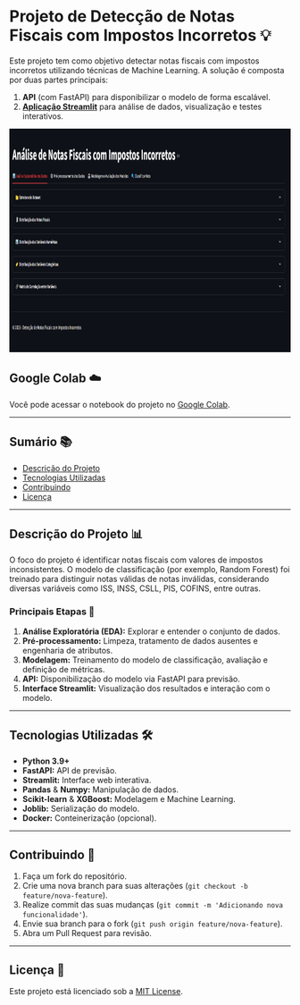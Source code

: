 # Projeto de Detecção de Notas Fiscais com Impostos Incorretos 💡

Este projeto tem como objetivo detectar notas fiscais com impostos incorretos utilizando técnicas de Machine Learning. A solução é composta por duas partes principais:

1. **API** (com FastAPI) para disponibilizar o modelo de forma escalável.  
2. **[Aplicação Streamlit](http://34.229.94.169:8501/)** para análise de dados, visualização e testes interativos.

<img src="\img\app.png" style="height:25rem;" />

## Google Colab ☁️
Você pode acessar o notebook do projeto no [Google Colab](https://colab.research.google.com/drive/1dnBPHeDEy3yflbQbv-ZfqcXRM2wXbTZA?usp=sharing).

---

## Sumário 📚
- [Descrição do Projeto](#descrição-do-projeto)
- [Tecnologias Utilizadas](#tecnologias-utilizadas)
- [Contribuindo](#contribuindo)
- [Licença](#licença)

---

## Descrição do Projeto 📊

O foco do projeto é identificar notas fiscais com valores de impostos inconsistentes. O modelo de classificação (por exemplo, Random Forest) foi treinado para distinguir notas válidas de notas inválidas, considerando diversas variáveis como ISS, INSS, CSLL, PIS, COFINS, entre outras.

### Principais Etapas 🚀
1. **Análise Exploratória (EDA):** Explorar e entender o conjunto de dados.
2. **Pré-processamento:** Limpeza, tratamento de dados ausentes e engenharia de atributos.
3. **Modelagem:** Treinamento do modelo de classificação, avaliação e definição de métricas.
4. **API:** Disponibilização do modelo via FastAPI para previsão.
5. **Interface Streamlit:** Visualização dos resultados e interação com o modelo.

---

## Tecnologias Utilizadas 🛠️

- **Python 3.9+**
- **FastAPI:** API de previsão.
- **Streamlit:** Interface web interativa.
- **Pandas** & **Numpy:** Manipulação de dados.
- **Scikit-learn** & **XGBoost:** Modelagem e Machine Learning.
- **Joblib:** Serialização do modelo.
- **Docker:** Conteinerização (opcional).

---

## Contribuindo 🤝

1. Faça um fork do repositório.
2. Crie uma nova branch para suas alterações (`git checkout -b feature/nova-feature`).
3. Realize commit das suas mudanças (`git commit -m 'Adicionando nova funcionalidade'`).
4. Envie sua branch para o fork (`git push origin feature/nova-feature`).
5. Abra um Pull Request para revisão.

---

## Licença 📜

Este projeto está licenciado sob a [MIT License](LICENSE).
